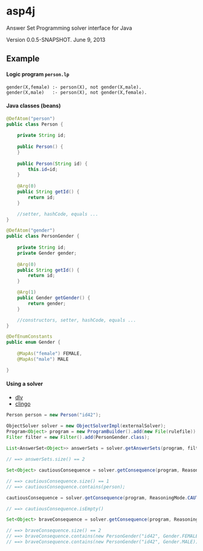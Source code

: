# asp4j

Answer Set Programming solver interface for Java

Version 0.0.5-SNAPSHOT. June 9, 2013

## Example

#### Logic program `person.lp`

    gender(X,female) :- person(X), not gender(X,male).
    gender(X,male)   :- person(X), not gender(X,female).

#### Java classes (beans)
  
```java  
@DefAtom("person")
public class Person {
    
    private String id;
    
    public Person() {
    }
    
    public Person(String id) {
        this.id=id;
    }
    
    @Arg(0)
    public String getId() {
        return id;
    }

    //setter, hashCode, equals ...
}

@DefAtom("gender")
public class PersonGender {    
    
    private String id;
    private Gender gender;
    
    @Arg(0)
    public String getId() {
        return id;
    }

    @Arg(1)
    public Gender getGender() {
        return gender;
    }

    //constructors, setter, hashCode, equals ...
}

@DefEnumConstants
public enum Gender {
    
    @MapAs("female") FEMALE,
    @MapAs("male") MALE    

}
```

#### Using a solver

- [dlv](http://www.dlvsystem.com/)
- [clingo](http://potassco.sourceforge.net/)

```java
Person person = new Person("id42");

ObjectSolver solver = new ObjectSolverImpl(externalSolver);
Program<Object> program = new ProgramBuilder().add(new File(rulefile)).add(person).build();
Filter filter = new Filter().add(PersonGender.class);
        
List<AnswerSet<Object>> answerSets = solver.getAnswerSets(program, filter);

// ==> answerSets.size() == 2

Set<Object> cautiousConsequence = solver.getConsequence(program, ReasoningMode.CAUTIOUS);

// ==> cautiousConsequence.size() == 1
// ==> cautiousConsequence.contains(person);

cautiousConsequence = solver.getConsequence(program, ReasoningMode.CAUTIOUS, filter);

// ==> cautiousConsequence.isEmpty()

Set<Object> braveConsequence = solver.getConsequence(program, ReasoningMode.BRAVE, filter);

// ==> braveConsequence.size() == 2
// ==> braveConsequence.contains(new PersonGender("id42", Gender.FEMALE))
// ==> braveConsequence.contains(new PersonGender("id42", Gender.MALE))
```
